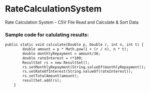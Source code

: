# RateCalculationSystem
Rate Calculation System - CSV File Read and Calculate &amp; Sort Data


### Sample code for calulating results:

```markdown
public static void calculate(Double p, Double r, int n, int t) {
		double amount = p * Math.pow(1 + (r / n), n * t);
		double monthlyRepayment = amount/36;
		double rateInterest = r*100;
		ResultSet rs = new ResultSet();
		rs.setMonthlyRepayment(String.valueOf(monthlyRepayment));
		rs.setRateOfInterest(String.valueOf(rateInterest));
		rs.setTotalAmount(amount);
		resultSet.add(rs);
	}
```

